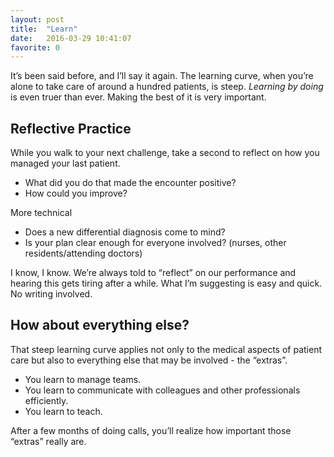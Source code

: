 ```yaml
---
layout: post
title:  "Learn"
date:   2016-03-29 10:41:07
favorite: 0
---
```


It’s been said before, and I’ll say it again. The learning curve, when you’re alone to take care of around a hundred patients, is steep. *Learning by doing* is even truer than ever. Making the best of it is very important.<!--more-->

## Reflective Practice

While you walk to your next challenge, take a second to reflect on how you managed your last patient.

- What did you do that made the encounter positive?
- How could you improve?

More technical

- Does a new differential diagnosis come to mind?
- Is your plan clear enough for everyone involved? (nurses, other residents/attending doctors)

I know, I know. We’re always told to “reflect” on our performance and hearing this gets tiring after a while. What I’m suggesting is easy and quick. No writing involved.

## How about everything else?

That steep learning curve applies not only to the medical aspects of patient care but also to everything else that may be involved - the “extras”.

- You learn to manage teams.
- You learn to communicate with colleagues and other professionals efficiently.
- You learn to teach.

After a few months of doing calls, you’ll realize how important those “extras” really are.
